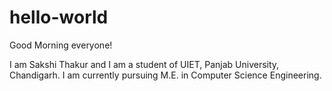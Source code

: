 # hello-world

Good Morning everyone!

I am Sakshi Thakur and I am a student of UIET, Panjab University, Chandigarh. I am currently pursuing M.E. in Computer Science Engineering.
